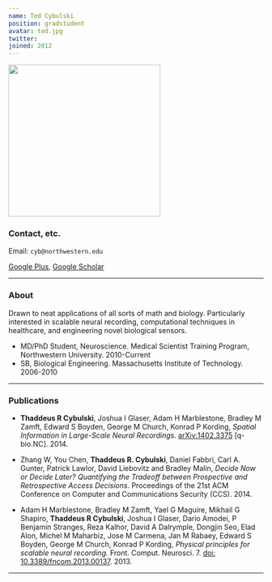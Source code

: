```yaml
---
name: Ted Cybulski
position: gradstudent
avatar: ted.jpg
twitter:
joined: 2012
---
```


<img width="300" src="{{site.baseurl}}/images/people/{{page.avatar}}" data-action="zoom">

### Contact, etc.

Email: `cyb@northwestern.edu`

[<i class="fa fa-google-plus"></i> Google Plus](https://plus.google.com/+TedCybulski/posts), [Google Scholar](https://scholar.google.com/citations?user=T8W-5LsAAAAJ&hl=en)

<hr>

### About

Drawn to neat applications of all sorts of math and biology. Particularly interested in scalable neural recording, computational techniques in healthcare, and engineering novel biological sensors.

- MD/PhD Student, Neuroscience. Medical Scientist Training Program, Northwestern University. 2010-Current
- SB, Biological Engineering. Massachusetts Institute of Technology. 2006-2010

<hr>

### Publications

- **Thaddeus R Cybulski**, Joshua I Glaser, Adam H Marblestone, Bradley M Zamft, Edward S Boyden, George M Church, Konrad P Kording, _Spatial Information in Large-Scale Neural Recordings._ [arXiv:1402.3375](http://arxiv.org/abs/1402.3375) [q-bio.NC]. 2014.

- Zhang W, You Chen, **Thaddeus R. Cybulski**, Daniel Fabbri, Carl A. Gunter, Patrick Lawlor, David Liebovitz and Bradley Malin, _Decide Now or Decide Later? Quantifying the Tradeoff between Prospective and Retrospective Access Decisions_. Proceedings of the 21st ACM Conference on Computer and Communications Security (CCS). 2014.

- Adam H Marblestone, Bradley M Zamft, Yael G Maguire, Mikhail G Shapiro, **Thaddeus R Cybulski**, Joshua I Glaser, Dario Amodei, P Benjamin Stranges, Reza Kalhor, David A Dalrymple, Dongjin Seo, Elad Alon, Michel M Maharbiz, Jose M Carmena, Jan M Rabaey, Edward S Boyden, George M Church, Konrad P Kording, _Physical principles for scalable neural recording._ Front. Comput. Neurosci. 7. [doi: 10.3389/fncom.2013.00137](http://journal.frontiersin.org/article/10.3389/fncom.2013.00137/abstract). 2013.

<hr>
